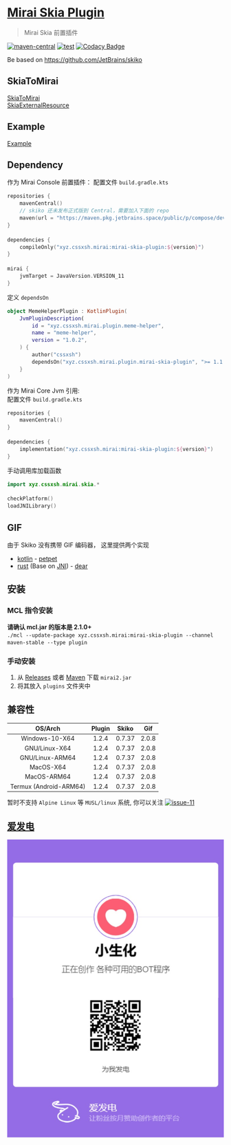 # [Mirai Skia Plugin](https://github.com/cssxsh/mirai-skia-plugin)

> Mirai Skia 前置插件

[![maven-central](https://img.shields.io/maven-central/v/xyz.cssxsh.mirai/mirai-skia-plugin)](https://search.maven.org/artifact/xyz.cssxsh.mirai/mirai-skia-plugin)
[![test](https://github.com/cssxsh/mirai-skia-plugin/actions/workflows/test.yml/badge.svg)](https://github.com/cssxsh/mirai-skia-plugin/actions/workflows/test.yml)
[![Codacy Badge](https://app.codacy.com/project/badge/Grade/ad7fe0e93f794914894fe5e6d3f23b2c)](https://www.codacy.com/gh/cssxsh/mirai-skia-plugin/dashboard?utm_source=github.com&amp;utm_medium=referral&amp;utm_content=cssxsh/mirai-skia-plugin&amp;utm_campaign=Badge_Grade)

Be based on <https://github.com/JetBrains/skiko>

## SkiaToMirai

[SkiaToMirai](src/main/kotlin/xyz/cssxsh/mirai/skia/SkiaToMirai.kt)  
[SkiaExternalResource](src/main/kotlin/xyz/cssxsh/mirai/skia/SkiaExternalResource.kt)  

## Example

[Example](src/main/kotlin/xyz/cssxsh/skia/Example.kt)

## Dependency

作为 Mirai Console 前置插件： 
配置文件 `build.gradle.kts`
```kotlin
repositories {
    mavenCentral()
    // skiko 还未发布正式版到 Central，需要加入下面的 repo
    maven(url = "https://maven.pkg.jetbrains.space/public/p/compose/dev")
}

dependencies {
    compileOnly("xyz.cssxsh.mirai:mirai-skia-plugin:${version}")
}

mirai {
    jvmTarget = JavaVersion.VERSION_11
}
```
定义 `dependsOn`
```kotlin
object MemeHelperPlugin : KotlinPlugin(
    JvmPluginDescription(
        id = "xyz.cssxsh.mirai.plugin.meme-helper",
        name = "meme-helper",
        version = "1.0.2",
    ) {
        author("cssxsh")
        dependsOn("xyz.cssxsh.mirai.plugin.mirai-skia-plugin", ">= 1.1.0", false)
    }
)
```

作为 Mirai Core Jvm 引用:  
配置文件 `build.gradle.kts`
```kotlin
repositories {
    mavenCentral()
}

dependencies {
    implementation("xyz.cssxsh.mirai:mirai-skia-plugin:${version}")
}
```
手动调用库加载函数
```kotlin
import xyz.cssxsh.mirai.skia.*

checkPlatform()
loadJNILibrary()
```

## GIF

由于 Skiko 没有携带 GIF 编码器，
这里提供两个实现
*   [kotlin](src/main/kotlin/xyz/cssxsh/skia/gif) - [petpet](src/main/kotlin/xyz/cssxsh/skia/Example.kt)
*   [rust](src/main/kotlin/xyz/cssxsh/gif) (Base on [JNI](https://github.com/cssxsh/gif-jni)) - [dear](src/main/kotlin/xyz/cssxsh/skia/Example.kt)

## 安装

### MCL 指令安装

**请确认 mcl.jar 的版本是 2.1.0+**  
`./mcl --update-package xyz.cssxsh.mirai:mirai-skia-plugin --channel maven-stable --type plugin`

### 手动安装

1.  从 [Releases](https://github.com/cssxsh/mirai-skia-plugin/releases) 或者 [Maven](https://repo1.maven.org/maven2/xyz/cssxsh/mirai/mirai-skia-plugin/) 下载 `mirai2.jar`
2.  将其放入 `plugins` 文件夹中

## 兼容性

|        OS/Arch         | Plugin | Skiko  |  Gif  |
|:----------------------:|:------:|:------:|:-----:|
|     Windows-10-X64     | 1.2.4  | 0.7.37 | 2.0.8 |
|     GNU/Linux-X64      | 1.2.4  | 0.7.37 | 2.0.8 |
|    GNU/Linux-ARM64     | 1.2.4  | 0.7.37 | 2.0.8 |
|       MacOS-X64        | 1.2.4  | 0.7.37 | 2.0.8 |
|      MacOS-ARM64       | 1.2.4  | 0.7.37 | 2.0.8 |
| Termux (Android-ARM64) | 1.2.4  | 0.7.37 | 2.0.8 |

暂时不支持 `Alpine Linux` 等 `MUSL/linux` 系统, 你可以关注 [![issue-11](https://shields.io/github/issues/detail/state/cssxsh/mirai-skia-plugin/11)](https://github.com/cssxsh/mirai-skia-plugin/issues/11)

## [爱发电](https://afdian.net/@cssxsh)

![afdian](.github/afdian.jpg)
